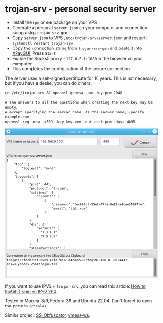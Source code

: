 # trojan-srv - personal security server
+ Install the `rpm` or `deb` package on your VPS
+ Generate a personal `server.json` on your computer and connection string using `trojan-srv-gen`
+ Copy `server.json` to VPS `/etc/trojan-srv/server.json` and restart: `systemctl restart trojan-srv`
+ Copy the connection string from `trojan-srv-gen` and paste it into [XRayGUI](https://github.com/AKotov-dev/XRayGUI); Press `Start`
+ Enable the Socks5 proxy - `127.0.0.1:1080` in the browser on your computer
+ This completes the configuration of the secure connection

The server uses a self-signed certificate for 10 years. This is not necessary, but if you have a desire, you can do others:
```
cd /etc/trojan-srv && openssl genrsa -out key.pem 2048

# The answers to all the questions when creating the next key may be empty,
# except specifying the server name. As the server name, specify example.com
openssl req -new -x509 -key key.pem -out cert.pem -days 4095
```
![](https://raw.githubusercontent.com/AKotov-dev/trojan-srv/main/ScreenShot1.png)

If you want to use IPV6 + `trojan-srv`, you can read this article: [How to Install Trojan on IPv6 VPS](https://wiki.hax.co.id/ipv6-servers/how-to-install-trojan-on-ipv6-vps/).

Tested in Mageia-8/9, Fedora-36 and Ubuntu-22.04. Don't forget to open the ports in `iptables`.  
  
Similar project: [SS-Obfuscator](https://github.com/AKotov-dev/SS-Obfuscator), [vmess-ws](https://github.com/AKotov-dev/vmess-ws).
